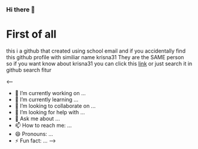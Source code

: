### Hi there 👋

# First of all
this i a github that created using school email and if you accidentally find this github profile with similiar name krisna31 They are the SAME person
<br>
so if you want know about krisna31 you can click this <a href="https://github.com/krisna31">link</a> or just search it in github search fitur

<--
- 🔭 I’m currently working on ...
- 🌱 I’m currently learning ...
- 👯 I’m looking to collaborate on ...
- 🤔 I’m looking for help with ...
- 💬 Ask me about ...
- 📫 How to reach me: ...
- 😄 Pronouns: ...
- ⚡ Fun fact: ...
-->
